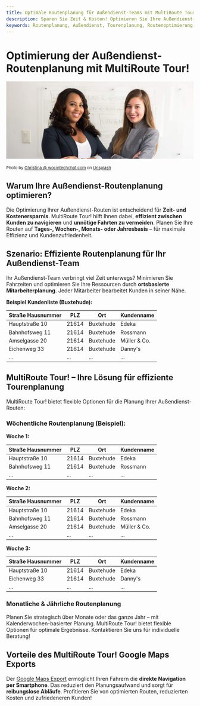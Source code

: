 ```yaml
---
title: Optimale Routenplanung für Außendienst-Teams mit MultiRoute Tour!
description: Sparen Sie Zeit & Kosten! Optimieren Sie Ihre Außendienst-Routenplanung mit MultiRoute Tour!  Effiziente Tourenplanung, Google Maps Export & mehr.
keywords: Routenplanung, Außendienst, Tourenplanung, Routenoptimierung, Außendienstplanung, Effizienz, Zeitersparnis, Kostenersparnis, MultiRoute Tour, Google Maps Export, GPS-Navigation, Mitarbeiterplanung, Kundentermine, Tourenplanung Software, Logistik, Lieferplanung,  Fahrtroutenplanung,  Tagesplanung, Wochenplanung, Monatsplanung, Jahresplanung
---
```


# Optimierung der Außendienst-Routenplanung mit MultiRoute Tour!

![!](assets/aussendienst.jpg "Effiziente Routenplanung für Außendienstmitarbeiter")

<div style="font-size: 11px">
Photo by <a href="https://unsplash.com/@wocintechchat">Christina @ wocintechchat.com</a> on <a href="https://unsplash.com/s/photos/business-casual">Unsplash</a></div>

## Warum Ihre Außendienst-Routenplanung optimieren?

Die Optimierung Ihrer Außendienst-Routen ist entscheidend für **Zeit- und Kostenersparnis**.  MultiRoute Tour! hilft Ihnen dabei, **effizient zwischen Kunden zu navigieren** und **unnötige Fahrten zu vermeiden**.  Planen Sie Ihre Routen auf **Tages-, Wochen-, Monats- oder Jahresbasis** – für maximale Effizienz und Kundenzufriedenheit.

## Szenario: Effiziente Routenplanung für Ihr Außendienst-Team

Ihr Außendienst-Team verbringt viel Zeit unterwegs?  Minimieren Sie Fahrzeiten und optimieren Sie Ihre Ressourcen durch **ortsbasierte Mitarbeiterplanung**.  Jeder Mitarbeiter bearbeitet Kunden in seiner Nähe.

**Beispiel Kundenliste (Buxtehude):**

|Straße Hausnummer|PLZ|Ort|Kundenname|
|---|---|---|---|
|Hauptstraße 10|21614|Buxtehude|Edeka|
|Bahnhofsweg 11|21614|Buxtehude|Rossmann|
|Amselgasse 20|21614|Buxtehude|Müller & Co.|
|Eichenweg 33|21614|Buxtehude|Danny's|
|...|...|...|...|


## MultiRoute Tour! – Ihre Lösung für effiziente Tourenplanung

MultiRoute Tour! bietet flexible Optionen für die Planung Ihrer Außendienst-Routen:

### Wöchentliche Routenplanung (Beispiel):

**Woche 1:**

|Straße Hausnummer|PLZ|Ort|Kundenname|
|---|---|---|---|
|Hauptstraße 10|21614|Buxtehude|Edeka|
|Bahnhofsweg 11|21614|Buxtehude|Rossmann|
|...|...|...|...|

**Woche 2:**

|Straße Hausnummer|PLZ|Ort|Kundenname|
|---|---|---|---|
|Hauptstraße 10|21614|Buxtehude|Edeka|
|Bahnhofsweg 11|21614|Buxtehude|Rossmann|
|Amselgasse 20|21614|Buxtehude|Müller & Co.|
|...|...|...|...|

**Woche 3:**

|Straße Hausnummer|PLZ|Ort|Kundenname|
|---|---|---|---|
|Hauptstraße 10|21614|Buxtehude|Edeka|
|Eichenweg 33|21614|Buxtehude|Danny's|
|...|...|...|...|


### Monatliche & Jährliche Routenplanung

Planen Sie strategisch über Monate oder das ganze Jahr – mit Kalenderwochen-basierter Planung.  MultiRoute Tour! bietet flexible Optionen für optimale Ergebnisse. Kontaktieren Sie uns für individuelle Beratung!


## Vorteile des MultiRoute Tour! Google Maps Exports

Der [Google Maps Export](../tour/#tour-exportieren) ermöglicht Ihren Fahrern die **direkte Navigation per Smartphone**.  Das reduziert den Planungsaufwand und sorgt für **reibungslose Abläufe**.  Profitieren Sie von optimierten Routen, reduzierten Kosten und zufriedeneren Kunden!
